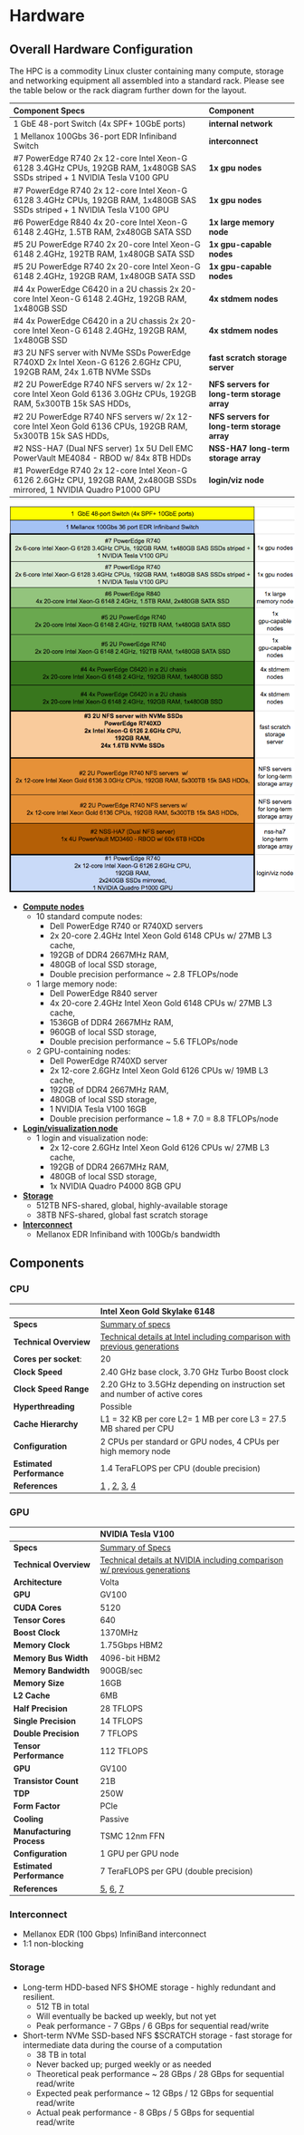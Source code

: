 # Hardware

## Overall Hardware Configuration

The HPC is a commodity Linux cluster containing many compute, storage and networking equipment all assembled into a standard rack. Please see the table below or the rack diagram further down for the layout.

| Component Specs | Component |
| :--- | :--- |
| 1  GbE 48-port Switch \(4x SPF+ 10GbE ports\) | **internal network** |
| 1 Mellanox 100Gbs 36-port EDR Infiniband Switch | **interconnect** |
| \#7 PowerEdge R740 2x 12-core Intel Xeon-G 6128 3.4GHz CPUs, 192GB RAM, 1x480GB SAS SSDs striped + 1 NVIDIA Tesla V100 GPU | **1x gpu nodes** |
| \#7 PowerEdge R740 2x 12-core Intel Xeon-G 6128 3.4GHz CPUs, 192GB RAM, 1x480GB SAS SSDs striped + 1 NVIDIA Tesla V100 GPU | **1x gpu nodes** |
| \#6 PowerEdge R840 4x 20-core Intel Xeon-G 6148 2.4GHz, 1.5TB RAM, 2x480GB SATA SSD | **1x large memory node** |
| \#5 2U PowerEdge R740 2x 20-core Intel Xeon-G 6148 2.4GHz, 192TB RAM, 1x480GB SATA SSD | **1x gpu-capable nodes** |
| \#5 2U PowerEdge R740 2x 20-core Intel Xeon-G 6148 2.4GHz, 192GB RAM, 1x480GB SATA SSD | **1x gpu-capable nodes** |
| \#4 4x PowerEdge C6420 in a 2U chassis 2x 20-core Intel Xeon-G 6148 2.4GHz, 192GB RAM, 1x480GB SSD | **4x stdmem nodes** |
| \#4 4x PowerEdge C6420 in a 2U chassis 2x 20-core Intel Xeon-G 6148 2.4GHz, 192GB RAM, 1x480GB SSD | **4x stdmem nodes** |
| \#3 2U NFS server with NVMe SSDs PowerEdge R740XD 2x Intel Xeon-G 6126 2.6GHz CPU, 192GB RAM,  24x 1.6TB NVMe SSDs | **fast scratch storage server** |
| \#2 2U PowerEdge R740 NFS servers  w/ 2x 12-core Intel Xeon Gold 6136 3.0GHz CPUs, 192GB RAM, 5x300TB 15k SAS HDDs, | **NFS servers for long-term storage array** |
| \#2 2U PowerEdge R740 NFS servers w/ 2x 12-core Intel Xeon Gold 6136 CPUs, 192GB RAM, 5x300TB 15k SAS HDDs, | **NFS servers for long-term storage array** |
| \#2 NSS-HA7 \(Dual NFS server\) 1x 5U  Dell EMC PowerVault ME4084 - RBOD w/ 84x 8TB HDDs | **NSS-HA7 long-term storage array** |
| \#1 PowerEdge R740 2x 12-core Intel Xeon-G 6126 2.6GHz CPU, 192GB RAM, 2x480GB SSDs mirrored,  1 NVIDIA Quadro P1000 GPU | **login/viz node** |

![rack layout](../.gitbook/assets/rack-diagram.png)

* [**Compute nodes**](hardware.md)
  * 10 standard compute nodes:
    * Dell PowerEdge R740 or R740XD servers
    * 2x 20-core 2.4GHz Intel Xeon Gold 6148 CPUs w/ 27MB L3 cache,
    * 192GB of DDR4 2667MHz RAM,
    * 480GB of local SSD storage,
    * Double precision performance ~ 2.8 TFLOPs/node
  * 1 large memory node:
    * Dell PowerEdge R840 server
    * 4x 20-core 2.4GHz Intel Xeon Gold 6148 CPUs w/ 27MB L3 cache,
    * 1536GB of DDR4 2667MHz RAM,
    * 960GB of local SSD storage,
    * Double precision performance ~ 5.6 TFLOPs/node
  * 2 GPU-containing nodes:
    * Dell PowerEdge R740XD server
    * 2x 12-core 2.6GHz Intel Xeon Gold 6126 CPUs w/ 19MB L3 cache,
    * 192GB of DDR4 2667MHz RAM,
    * 480GB of local SSD storage,
    * 1 NVIDIA Tesla V100 16GB
    * Double precision performance ~ 1.8 + 7.0 = 8.8 TFLOPs/node
* [**Login/visualization node**](hardware.md)
  * 1 login and visualization node:
    * 2x 12-core 2.6GHz Intel Xeon Gold 6126 CPUs w/ 27MB L3 cache,
    * 192GB of DDR4 2667MHz RAM,
    * 480GB of local SSD storage,
    * 1x NVIDIA Quadro P4000 8GB GPU
* [**Storage**](storage.md)
  * 512TB NFS-shared, global, highly-available storage
  * 38TB NFS-shared, global fast scratch storage
* [**Interconnect**](http://www.mellanox.com/page/products_dyn?product_family=192&mtag=sb7700_sb7790)
  * Mellanox EDR Infiniband with 100Gb/s bandwidth

## Components

### CPU

|  | Intel Xeon Gold Skylake 6148 |
| :--- | :--- |
| **Specs** | [Summary of  specs](https://ark.intel.com/products/123690/Intel-Xeon-Gold-6148F-Processor-27-5M-Cache-2-40-GHz-) |
| **Technical Overview** | [Technical details at Intel including comparison with previous generations](https://software.intel.com/en-us/articles/intel-xeon-processor-scalable-family-technical-overview) |
| **Cores per socket**: | 20 |
| **Clock Speed** | 2.40 GHz base clock, 3.70 GHz Turbo Boost clock |
| **Clock Speed Range** | 2.20 GHz to 3.5GHz depending on instruction set and number of active cores |
| **Hyperthreading** | Possible |
| **Cache Hierarchy** | L1 = 32 KB per core   L2= 1 MB per core   L3 = 27.5 MB shared per CPU |
| **Configuration** | 2 CPUs per standard or GPU nodes, 4 CPUs per high memory node |
| **Estimated Performance** | 1.4 TeraFLOPS per CPU \(double precision\) |
| **References** | [1](https://ark.intel.com/products/123690/Intel-Xeon-Gold-6148F-Processor-27-5M-Cache-2-40-GHz-) ,  [2](https://software.intel.com/en-us/articles/intel-xeon-processor-scalable-family-technical-overview), [3](https://en.wikichip.org/wiki/intel/microarchitectures/skylake),  [4](https://www.nas.nasa.gov/hecc/support/kb/skylake-processors_550.html) |

### GPU

|  | **NVIDIA Tesla V100** |
| :--- | :--- |
| **Specs** | [Summary of Specs](https://www.nvidia.com/en-us/data-center/tesla-v100/) |
| **Technical Overview** | [Technical details at NVIDIA including comparison w/ previous generations](https://github.com/hpc-cofc/documentation/tree/b8d627c8e15312d4f9047674afd89fd5590c62cc/using-the-hpc/screenshots/volta-architecture-whitepaper.pdf) |
| **Architecture** | Volta |
| **GPU** | GV100 |
| **CUDA Cores** | 5120 |
| **Tensor Cores** | 640 |
| **Boost Clock** | 1370MHz |
| **Memory Clock** | 1.75Gbps HBM2 |
| **Memory Bus Width** | 4096-bit HBM2 |
| **Memory Bandwidth** | 900GB/sec |
| **Memory Size** | 16GB |
| **L2 Cache** | 6MB |
| **Half Precision** | 28 TFLOPS |
| **Single Precision** | 14 TFLOPS |
| **Double Precision** | 7 TFLOPS |
| **Tensor Performance** | 112 TFLOPS |
| **GPU** | GV100 |
| **Transistor Count** | 21B |
| **TDP** | 250W |
| **Form Factor** | PCIe |
| **Cooling** | Passive |
| **Manufacturing Process** | TSMC 12nm FFN |
| **Configuration** | 1 GPU per GPU node |
| **Estimated Performance** | 7 TeraFLOPS per GPU \(double precision\) |
| **References** | [5](https://www.anandtech.com/show/12576/nvidia-bumps-all-tesla-v100-models-to-32gb),  [6](https://www.nvidia.com/en-us/data-center/tesla-v100/), [7](http://images.nvidia.com/content/volta-architecture/pdf/volta-architecture-whitepaper.pdf) |

### Interconnect

* Mellanox EDR \(100 Gbps\) InfiniBand interconnect
* 1:1 non-blocking

### Storage

* Long-term HDD-based NFS $HOME storage -  highly redundant and resilient.
  * 512 TB in total
  * Will eventually be backed up weekly, but not yet
  * Peak performance - 7 GBps / 6 GBps for sequential read/write
* Short-term NVMe SSD-based NFS $SCRATCH storage -  fast storage for intermediate data during the course of a computation
  * 38 TB in total
  * Never backed up; purged weekly or as needed
  * Theoretical peak performance ~ 28 GBps / 28 GBps for sequential read/write
  * Expected peak performance ~ 12 GBps / 12 GBps for sequential read/write
  * Actual peak performance -  8 GBps / 5 GBps for sequential read/write

